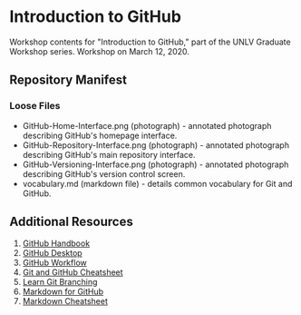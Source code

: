 # Introduction to GitHub
Workshop contents for "Introduction to GitHub," part of the UNLV Graduate Workshop series. Workshop on March 12, 2020.

## Repository Manifest
### Loose Files
* GitHub-Home-Interface.png (photograph) - annotated photograph describing GitHub's homepage interface.
* GitHub-Repository-Interface.png (photograph) - annotated photograph describing GitHub's main repository interface.
* GitHub-Versioning-Interface.png (photograph) - annotated photograph describing GitHub's version control screen.
* vocabulary.md (markdown file) - details common vocabulary for Git and GitHub.

## Additional Resources
1. [GitHub Handbook](https://guides.github.com/introduction/git-handbook/)
2. [GitHub Desktop](https://desktop.github.com/)
3. [GitHub Workflow](https://guides.github.com/introduction/flow/)
4. [Git and GitHub Cheatsheet](https://github.github.com/training-kit/downloads/github-git-cheat-sheet/)
5. [Learn Git Branching](https://learngitbranching.js.org/)
6. [Markdown for GitHub](https://help.github.com/en/github/writing-on-github)
7. [Markdown Cheatsheet](https://github.com/adam-p/markdown-here/wiki/Markdown-Cheatsheet)
